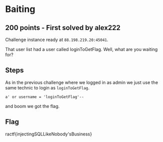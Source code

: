 # Baiting

## 200 points - First solved by alex222

Challenge instance ready at `88.198.219.20:45041`.

That user list had a user called loginToGetFlag. Well, what are you waiting for?

## Steps
As in the previous challenge where we logged in as admin we just use the same technic to login as `loginToGetFlag`.

```
a' or username = 'loginToGetFlag'--
```

and boom we got the flag.

## Flag
ractf{injectingSQLLikeNobody'sBusiness}
